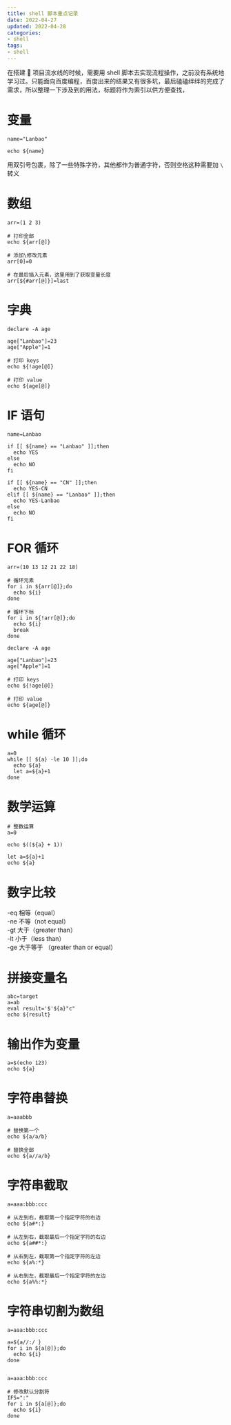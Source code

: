 ```yaml
---
title: shell 脚本重点记录
date: 2022-04-27
updated: 2022-04-28
categories: 
- shell
tags:
- shell
---
```



在搭建 🐧 项目流水线的时候，需要用 shell 脚本去实现流程操作，之前没有系统地学习过。只能面向百度编程，百度出来的结果又有很多坑，最后磕磕绊绊的完成了需求，所以整理一下涉及到的用法，标题将作为索引以供方便查找，

# 变量
```
name="Lanbao"

echo ${name}
```
用双引号包裹，除了一些特殊字符，其他都作为普通字符，否则空格这种需要加 `\` 转义


# 数组
```
arr=(1 2 3)

# 打印全部
echo ${arr[@]}

# 添加\修改元素
arr[0]=0

# 在最后插入元素，这里用到了获取变量长度
arr[${#arr[@]}]=last
```


# 字典
```
declare -A age

age["Lanbao"]=23
age["Apple"]=1

# 打印 keys
echo ${!age[@]}

# 打印 value
echo ${age[@]}
```


# IF 语句
```
name=Lanbao

if [[ ${name} == "Lanbao" ]];then
  echo YES
else
  echo NO
fi

if [[ ${name} == "CN" ]];then
  echo YES-CN
elif [[ ${name} == "Lanbao" ]];then
  echo YES-Lanbao
else
  echo NO
fi
```


# FOR 循环
```
arr=(10 13 12 21 22 18)

# 循环元素
for i in ${arr[@]};do
  echo ${i}
done

# 循环下标
for i in ${!arr[@]};do
  echo ${i}
  break
done
```
```
declare -A age

age["Lanbao"]=23
age["Apple"]=1

# 打印 keys
echo ${!age[@]}

# 打印 value
echo ${age[@]}
```


# while 循环
```
a=0
while [[ ${a} -le 10 ]];do
  echo ${a}
  let a=${a}+1
done
```


# 数学运算
```
# 整数运算
a=0

echo $((${a} + 1))

let a=${a}+1
echo ${a}
```


# 数字比较
-eq 相等（equal）  
-ne 不等（not equal）  
-gt 大于（greater than）  
-lt 小于（less than）  
-ge 大于等于 （greater than or equal）  


# 拼接变量名
```
abc=target
a=ab
eval result='$'${a}"c"
echo ${result}
```


# 输出作为变量
```
a=$(echo 123)
echo ${a}
```


# 字符串替换
```
a=aaabbb

# 替换第一个
echo ${a/a/b}

# 替换全部
echo ${a//a/b}
```

# 字符串截取
```
a=aaa:bbb:ccc

# 从左到右，截取第一个指定字符的右边
echo ${a#*:}

# 从左到右，截取最后一个指定字符的右边
echo ${a##*:}

# 从右到左，截取第一个指定字符的左边
echo ${a%:*}

# 从右到左，截取最后一个指定字符的左边
echo ${a%%:*}
```


# 字符串切割为数组
```
a=aaa:bbb:ccc

a=${a//:/ }
for i in ${a[@]};do
  echo ${i}
done


a=aaa:bbb:ccc

# 修改默认分割符
IFS=":"
for i in ${a[@]};do
  echo ${i}
done
```
